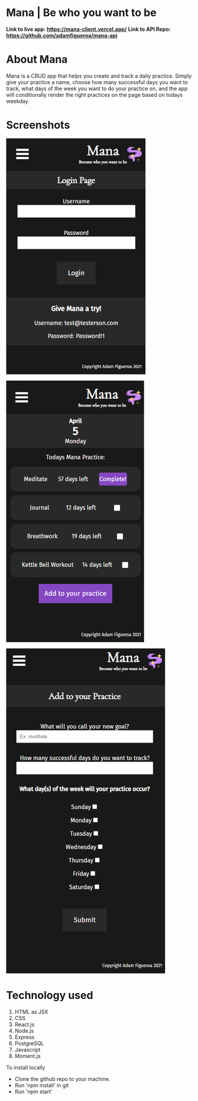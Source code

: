 # Mana | Be who you want to be

**Link to live app: https://mana-client.vercel.app/**
**Link to API Repo: https://github.com/adamfigueroa/mana-api**


# About Mana

Mana is a CRUD app that helps you create and track a daily practice. Simply give your practice a name, choose how many successful days you want to track, what days of the week you want to do your practice on, and the app will conditionally render the right practices on the page based on todays weekday.

# Screenshots

![alt text](https://github.com/adamfigueroa/mana-client/blob/main/src/images/login-screenshot.png)

![alt text](https://github.com/adamfigueroa/mana-client/blob/main/src/images/dashboard-screenshot.png)

![alt text](https://github.com/adamfigueroa/mana-client/blob/main/src/images/addtopractice-screenshot.png)

# Technology used
1. HTML as JSX
2. CSS
3. React.js
4. Node.js
5. Express
6. PostgreSQL
7. Javascript
8. Moment.js

To install locally
- Clone the github repo to your machine.
- Run 'npm install' in git
- Run 'npm start'

